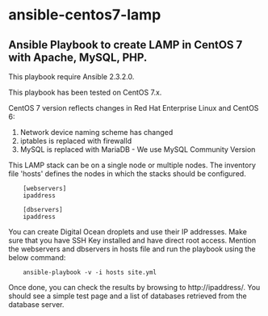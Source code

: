# ansible-centos7-lamp
Ansible Playbook to create LAMP in CentOS 7 with Apache, MySQL, PHP.
-------------------------------------------

This playbook require Ansible 2.3.2.0.

This playbook has been tested on CentOS 7.x.

CentOS 7 version reflects changes in Red Hat Enterprise Linux and CentOS 6:
1. Network device naming scheme has changed
2. iptables is replaced with firewalld
3. MySQL is replaced with MariaDB - We use MySQL Community Version

This LAMP stack can be on a single node or multiple nodes. The inventory file
'hosts' defines the nodes in which the stacks should be configured.

        [webservers]
        ipaddress

        [dbservers]
        ipaddress

You can create Digital Ocean droplets and use their IP addresses.
Make sure that you have SSH Key installed and have direct root access.
Mention the webservers and dbservers in hosts file and run the playbook using
the below command:

        ansible-playbook -v -i hosts site.yml

Once done, you can check the results by browsing to http://ipaddress/.
You should see a simple test page and a list of databases retrieved from the
database server.
